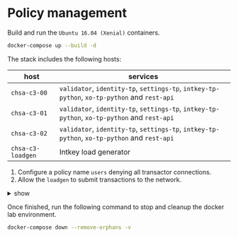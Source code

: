 # Policy management

Build and run the `Ubuntu 16.04 (Xenial)` containers.

```bash
docker-compose up --build -d
```

The stack includes the following hosts:

host | services
---- | --------
`chsa-c3-00` | `validator`, `identity-tp`, `settings-tp`, `intkey-tp-python`, `xo-tp-python` and `rest-api`
`chsa-c3-01` | `validator`, `identity-tp`, `settings-tp`, `intkey-tp-python`, `xo-tp-python` and `rest-api`
`chsa-c3-02` | `validator`, `identity-tp`, `settings-tp`, `intkey-tp-python`, `xo-tp-python` and `rest-api`
`chsa-c3-loadgen` | Intkey load generator

1. Configure a policy name `users` denying all transactor connections.
2. Allow the `loadgen` to submit transactions to the network.


<details><summary>show</summary>
<p>

## Retreive the Intey load generator public key.

1. Open a terminal session in the Intkey load generator.

```bash
docker exec -it chsa-c3-loadgen bash
```

2. Copy the public key.

```bash
cat ~/.sawtooth/keys/loadgen.pub
```

```text
020aeb8bfa270f90c01961df6f25f084c61b1854bcc3285d8594380920ab841b44
```

## Create the On-Chain policy

1. Open a terminal session in the `chsa-c3-00`.

```bash
docker exec -u sysops -it chsa-c3-00 bash
```

2. Configure the identity transaction siger public key.

```bash
sawset proposal create \
sawtooth.identity.allowed_keys=$(cat ~/.sawtooth/keys/sysops.pub)
```

3. Configure the policy.

```bash
sawtooth identity policy create \
users "PERMIT_KEY $(cat ~/.sawtooth/keys/sysops.pub)" "DENY_KEY *"
```

```text
Policy committed in 11.4227 sec
```

4. Create the role that includes the policy.

```bash
sawtooth identity role create transactor users
```

```text
Role committed in 7.13635 sec
```

5. Add the `loadgen` user public key to the policy.

```bash
sawtooth identity policy create \
users "PERMIT_KEY 020aeb8bfa270f90c01961df6f25f084c61b1854bcc3285d8594380920ab841b44"
```

### References

* sawtooth.hyperledger.org > Docs > Release 1.0.5  > System Administrator's Guide > Configuring Permissions > [Off-Chain Transactor Permissioning](https://sawtooth.hyperledger.org/docs/core/releases/1.0.5/sysadmin_guide/configuring_permissions.html#off-chain-transactor-permissioning)
* **Missing in 1.0.5 documentation**: [Install identity TP](https://stackoverflow.com/questions/49302852/how-to-use-sawtooth-identity-tp-processor)

</p>
</details>

Once finished, run the following command to stop and cleanup the docker lab environment.

```bash
docker-compose down --remove-orphans -v
```

